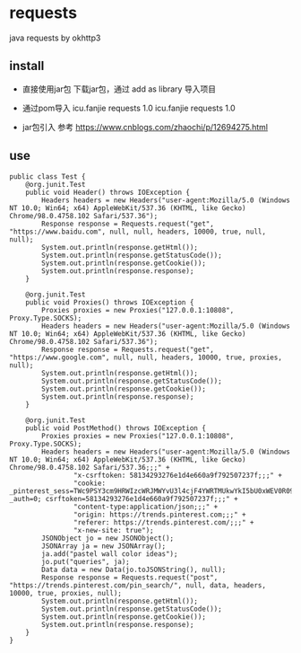 # requests
java requests by okhttp3

## install


- 直接使用jar包 下载jar包，通过 add as library 导入项目

- 通过pom导入 icu.fanjie requests 1.0
       <dependency>
         <groupId>icu.fanjie</groupId>
         <artifactId>requests</artifactId>
         <version>1.0</version>
       </dependency>

- jar包引入 参考 https://www.cnblogs.com/zhaochi/p/12694275.html

## use

    public class Test {
        @org.junit.Test
        public void Header() throws IOException {
            Headers headers = new Headers("user-agent:Mozilla/5.0 (Windows NT 10.0; Win64; x64) AppleWebKit/537.36 (KHTML, like Gecko) Chrome/98.0.4758.102 Safari/537.36");
            Response response = Requests.request("get", "https://www.baidu.com", null, null, headers, 10000, true, null, null);
            System.out.println(response.getHtml());
            System.out.println(response.getStatusCode());
            System.out.println(response.getCookie());
            System.out.println(response.response);
        }
    
        @org.junit.Test
        public void Proxies() throws IOException {
            Proxies proxies = new Proxies("127.0.0.1:10808", Proxy.Type.SOCKS);
            Headers headers = new Headers("user-agent:Mozilla/5.0 (Windows NT 10.0; Win64; x64) AppleWebKit/537.36 (KHTML, like Gecko) Chrome/98.0.4758.102 Safari/537.36");
            Response response = Requests.request("get", "https://www.google.com", null, null, headers, 10000, true, proxies, null);
            System.out.println(response.getHtml());
            System.out.println(response.getStatusCode());
            System.out.println(response.getCookie());
            System.out.println(response.response);
        }
    
        @org.junit.Test
        public void PostMethod() throws IOException {
            Proxies proxies = new Proxies("127.0.0.1:10808", Proxy.Type.SOCKS);
            Headers headers = new Headers("user-agent:Mozilla/5.0 (Windows NT 10.0; Win64; x64) AppleWebKit/537.36 (KHTML, like Gecko) Chrome/98.0.4758.102 Safari/537.36;;;" +
                    "x-csrftoken: 58134293276e1d4e660a9f792507237f;;;" +
                    "cookie: _pinterest_sess=TWc9PSY3cm9HRWIzcWRJMWYvU3l4cjF4YWRTMUkwYkI5bU0xWEV0R09pYkhSUDdRM2hIQ2xBR29ValFSSVV3MEkwZ1dScmMxZlhFT3A3TklvZXEzUUlyeGl5RmJUSnRVY1JVdnh4bmpuRklwbzI0Zz0mNElEZE1kdmNRN0h5Y20xbUo2TUdNbGlQVlNBPQ==; _auth=0; csrftoken=58134293276e1d4e660a9f792507237f;;;" +
                    "content-type:application/json;;;" +
                    "origin: https://trends.pinterest.com;;;" +
                    "referer: https://trends.pinterest.com/;;;" +
                    "x-new-site: true");
            JSONObject jo = new JSONObject();
            JSONArray ja = new JSONArray();
            ja.add("pastel wall color ideas");
            jo.put("queries", ja);
            Data data = new Data(jo.toJSONString(), null);
            Response response = Requests.request("post", "https://trends.pinterest.com/pin_search/", null, data, headers, 10000, true, proxies, null);
            System.out.println(response.getHtml());
            System.out.println(response.getStatusCode());
            System.out.println(response.getCookie());
            System.out.println(response.response);
        }
    }
